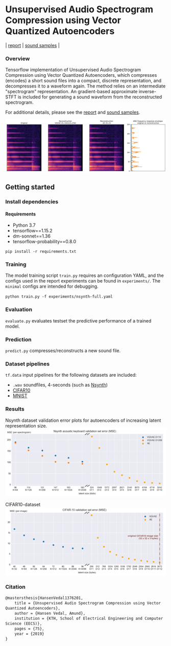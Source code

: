 # Unsupervised Audio Spectrogram Compression using Vector Quantized Autoencoders

| [report](http://kth.diva-portal.org/smash/record.jsf?pid=diva2%3A1376201&dswid=4801) | [sound samples](https://amundvedal.github.io/thesis-audio-samples/) |


### Overview 
Tensorflow implementation of Unsupervised Audio Spectrogram Compression using Vector Quantized Autoencoders, which compresses (encodes) a short sound files into a compact, discrete representation, and decompresses it to a waveform again. The method relies on an intermediate "spectrogram" representation. An gradient-based approximate inverse-STFT is included for generating a sound waveform from the reconstructed spectrogram.

For additional details, please see the [report](http://kth.diva-portal.org/smash/record.jsf?pid=diva2%3A1376201&dswid=4801) and [sound samples](https://amundvedal.github.io/thesis-audio-samples/).

![error-freq-reponse](images/error-freq-response.jpg)

## Getting started
### Install dependencies
#### Requirements
- Python 3.7
- tensorflow==1.15.2
- dm-sonnet==1.36
- tensorflow-probability==0.8.0
```
pip install -r requirements.txt
```

### Training
The model training script `train.py` requires an configuration YAML, and the configs used in the report experiments can be found in `experiments/`. The `minimal` configs are intended for debugging. 

`python train.py -f experiments/nsynth-full.yaml`

### Evaluation
`evaluate.py` evaluates testset the predictive performance of a trained model.

### Prediction
`predict.py` compresses/reconstructs a new sound file.

### Dataset pipelines
`tf.data` input pipelines for the following datasets are included:
- `.wav` soundfiles, 4-seconds (such as [Nsynth](https://magenta.tensorflow.org/datasets/nsynth#files))
- [CIFAR10](https://www.cs.toronto.edu/~kriz/cifar.html)
- [MNIST](http://yann.lecun.com/exdb/mnist/)

### Results
Nsynth dataset validation error plots for autoencoders of increasing latent representation size.
![error-val-nsynth](images/error-val-nsynth.png)

CIFAR10-dataset
![error-val-cifar10](images/error-val-cifar10.png)

### Citation
```
@mastersthesis{HansenVedal1376201,
	title = {Unsupervised Audio Spectrogram Compression using Vector Quantized Autoencoders},	
	author = {Hansen Vedal, Amund},
	institution = {KTH, School of Electrical Engineering and Computer Science (EECS)},
	pages = {75},
	year = {2019}
}
```

